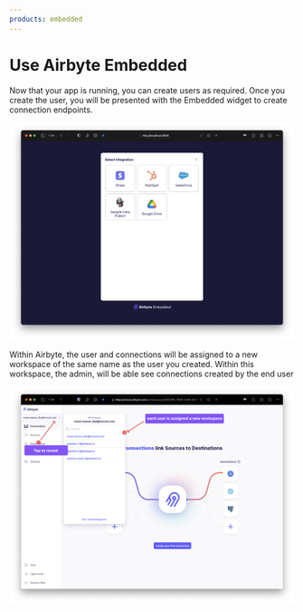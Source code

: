 ```yaml
---
products: embedded
---
```


# Use Airbyte Embedded

Now that your app is running, you can create users as required. Once you create the user, you will be presented with the Embedded widget to create connection endpoints. 

![Embedded widget running in webapp](https://github.com/airbytehq/embedded-sampleweb-nodejs/raw/main/embed-wiget-screenshot.png)

Within Airbyte, the user and connections will be assigned to a new workspace of the same name as the user you created. Within this workspace, the admin, will be able see connections created by the end user

![Changing Workspaces](https://github.com/airbytehq/embedded-sampleweb-nodejs/raw/main/workspaces.png)
